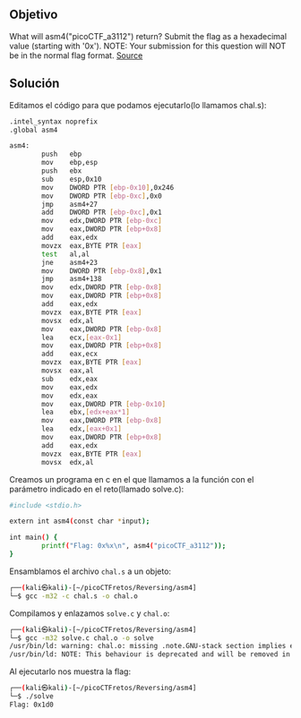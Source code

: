 ## Objetivo
What will asm4("picoCTF_a3112") return? Submit the flag as a hexadecimal value (starting with '0x'). NOTE: Your submission for this question will NOT be in the normal flag format. [Source](https://jupiter.challenges.picoctf.org/static/80186ad81f4a1569b480e7fbf68b29ca/test.S)

## Solución
Editamos el código para que podamos ejecutarlo(lo llamamos chal.s):
```bash
.intel_syntax noprefix
.global asm4

asm4:
        push   ebp
        mov    ebp,esp
        push   ebx
        sub    esp,0x10
        mov    DWORD PTR [ebp-0x10],0x246
        mov    DWORD PTR [ebp-0xc],0x0
        jmp    asm4+27
        add    DWORD PTR [ebp-0xc],0x1
        mov    edx,DWORD PTR [ebp-0xc]
        mov    eax,DWORD PTR [ebp+0x8]
        add    eax,edx
        movzx  eax,BYTE PTR [eax]
        test   al,al
        jne    asm4+23
        mov    DWORD PTR [ebp-0x8],0x1
        jmp    asm4+138
        mov    edx,DWORD PTR [ebp-0x8]
        mov    eax,DWORD PTR [ebp+0x8]
        add    eax,edx
        movzx  eax,BYTE PTR [eax]
        movsx  edx,al
        mov    eax,DWORD PTR [ebp-0x8]
        lea    ecx,[eax-0x1]
        mov    eax,DWORD PTR [ebp+0x8]
        add    eax,ecx
        movzx  eax,BYTE PTR [eax]
        movsx  eax,al
        sub    edx,eax
        mov    eax,edx
        mov    edx,eax
        mov    eax,DWORD PTR [ebp-0x10]
        lea    ebx,[edx+eax*1]
        mov    eax,DWORD PTR [ebp-0x8]
        lea    edx,[eax+0x1]
        mov    eax,DWORD PTR [ebp+0x8]
        add    eax,edx
        movzx  eax,BYTE PTR [eax]
        movsx  edx,al
```

Creamos un programa en c en el que llamamos a la función con el parámetro indicado en el reto(llamado solve.c):
```bash
#include <stdio.h>

extern int asm4(const char *input);

int main() {
        printf("Flag: 0x%x\n", asm4("picoCTF_a3112"));
}
```

Ensamblamos el archivo `chal.s` a un objeto:
```bash
┌──(kali㉿kali)-[~/picoCTFretos/Reversing/asm4]
└─$ gcc -m32 -c chal.s -o chal.o
```

Compilamos y enlazamos `solve.c` y `chal.o`:
```bash
┌──(kali㉿kali)-[~/picoCTFretos/Reversing/asm4]
└─$ gcc -m32 solve.c chal.o -o solve
/usr/bin/ld: warning: chal.o: missing .note.GNU-stack section implies executable stack
/usr/bin/ld: NOTE: This behaviour is deprecated and will be removed in a future version of the linker
```

Al ejecutarlo nos muestra la flag:
```bash
┌──(kali㉿kali)-[~/picoCTFretos/Reversing/asm4]
└─$ ./solve
Flag: 0x1d0
```

